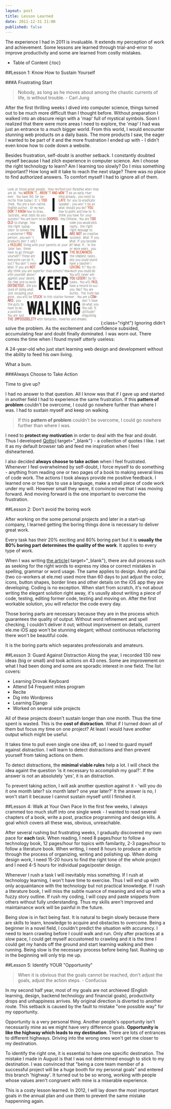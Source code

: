 ```yaml
---
layout: post
title: Lesson Learned
date: 2011-12-31 21:00
published: false
---
```

  The experience I had in 2011 is invaluable. It extends my perception of work and achievement. Some lessons are learned through trial-and-error to improve productivity and some are learned from costly mistakes.

* Table of Content
{:toc}

##Lesson 1: Know How to Sustain Yourself

###A Frustrating Start

  >Nobody, as long as he moves about among the chaotic currents of life, is without trouble. - Carl Jung

  After the first thrilling weeks I dived into computer science, things turned out to be much more difficult than I thought before. Without preparation I walked into an obscure reign with a 'map' full of mystical symbols. Soon I realized that there were more areas I need to explore, the 'map' I had was just an entrance to a much bigger world. From this world, I would encounter stunning web products on a daily basis. The more products I saw, the eager I wanted to be part of it and the more frustration I ended up with - I didn't even know how to code down a website.

  Besides frustration, self-doubt is another setback. I constantly doubted myself because I had zilch experience in computer science. Am I choose the right technology to learn? Am I learning too slowly? Do I miss something important? How long will it take to reach the next stage? There was no place to find authorized answers. To comfort myself I had to ignore all of them.

  ![My yelling self](/images/yelling.jpg){:class="right"}
  Ignoring didn't solve the problem. As the excitement and confidence subsided, accumulating fear and doubt finally dominated. I was worn out. There comes the time when I found myself utterly useless:

  A 24-year-old who just start learning web design and development without the ability to feed his own living.

  What a bum.

###Always Choose to Take Action

  Time to give up?

  I had no answer to that question. All I know was that if I gave up and started in another field I had to experience the same frustration. If this **pattern of problem** couldn't be overcome, I could go nowhere further than where I was. I had to sustain myself and keep on walking.

  >If this **pattern of problem** couldn't be overcome, I could go nowhere further than where I was.

  I need to **protect my motivation** in order to deal with the fear and doubt. Thus I developed [Qotto][link_to_qotto]{:target="_blank"} - a collection of quotes I like. I set it as my default browser tab and feed me inspiration when I feel disheartened.

  I also decided **always choose to take action** when I feel frustrated. Whenever I feel overwhelmed by self-doubt, I force myself to do something - anything from reading one or two pages of a book to making several lines of code work. The actions I took always provide me positive feedback. I learned one or two tips to use a language, make a small piece of code work under my will. However small they were, it convinced me that I was moving forward. And moving forward is the one important to overcome the frustration.

##Lesson 2: Don't avoid the boring work

  After working on the some personal projects and later in a start-up company, I learned getting the boring things done is necessary to deliver great work.

  Every task has their 20% exciting and 80% boring part but it is **usually the 80% boring part determines the quality of the work**. It applies to every type of work.

  When I was writing [the article][link_to_adult_learning]{:target="_blank"}, there are dull process such as seeking for the right words to express my idea or correct mistakes in spelling, grammar or word usage. The same applies to design. Andy and Dai (two co-workers at ele.me) used more than 60 days to just adjust the color, icons, button shapes, border lines and other details on the iOS app they are developing. Coding is no exception. When start from scratch, it's not about writing the elegant solution right away, it's ususlly about writing a piece of code, testing, editing former code, testing and moving on. After the first workable solution, you will refactor the code every day.

  Those boring parts are necessary because they are in the process which guarantees the quality of output. Without word refinement and spell checking, I couldn't deliver it out; without improvement on details, current ele.me iOS app won't be stunning elegant; without continuous refactoring there won't be beautiful code.

  It is the boring parts which separates professionals and amateurs.

##Lesson 3: Guard Against Distraction
  Along the year, I recorded 130 new ideas (big or small) and took actions on 43 ones. Some are improvement on what I had been doing and some are sporadic interest in one field. The list covers:

  * Learning Drovak Keyboard
  * Attend 54 Frequent miles program
  * Recite <the old man and sea>
  * Dig into Wordpress
  * Learning Django
  * Worked on several side projects

  All of these projects doesn't sustain longer than one month. Thus the time spent is wasted. This is the **cost of distraction**. What if I turned down all of them but focus my time on one project? At least I would have another output which might be useful.

  It takes time to pull even single one idea off, so I need to guard myself against distraction. I will learn to detect distractions and then prevent yourself from taking actions on them.

  To detect distractions, the **minimal viable rules** help a lot. I will check the idea againt the question 'is it necessary to accomplish my goal?'. If the answer is not an absolutely 'yes', it is an distraction.

  To prevent taking action, I will ask another question against it - 'will you do it one month later? six month later? one year later?' It the answer is no, I won't start it because I cannot sustain myself until I finished it.


##Lesson 4: Walk at Your Own Pace
  In the first few weeks, I always crammed too much stuff into one single week - I wanted to read several chapters of a book, write a post, practice programming and design kills. A goal which covers all these was, obvious, unreachable.

  After several rushing but frustrating weeks, I gradually discovered my own pace for **each** task. When reading, I need 8 pages/hour to follow a technology book, 12 pages/hour for topics with familarity, 2-3 pages/hour to follow a literature book. When writing, I need 8 hours to produce an article through the process of organizing, writing and polishing up. When doing design work, I need 15-20 hours to find the right tone of the whole project and I need 4-5 hours for individual page/poster design.

  Whenever I rush a task I will inevitably miss something. If I rush at technology learning, I won't have time to exercise. Thus I will end up with only acquaintance with the technology but not practical knowledge. If I rush a literature book, I will miss the subtle nuance of meaning and end up with a fuzzy story outline. If rush my coding, I will copy and paste snippets from others without fully understanding. Thus my skills aren't improved and maintainance work will be painful in the future.

  Being slow is in fact being fast. It is natural to begin slowly because there are skills to learn, knowledge to acquire and obstacles to overcome. Being a beginner in a novel field, I couldn't predict the situation with accurancy. I need to learn crawling before I could walk and run. Only after practices at a slow pace, I could get myself accustomed to crawling and it is the time I could get my hands off the ground and start learning walking and then running. Being slow is the necessary process before being fast. Rushing up in the beginning will only trip me up.

##Lesson 5: Identify YOUR "Opportunity"
  >When it is obvious that the goals cannot be reached, don't adjust the goals, adjust the action steps. - Confucius

  In my second half year, most of my goals are not archieved (English learning, design, backend technology and financial goals), productivity drops and unhappiness arrives. My original direction is diverted to another route. This setback is caused by the fault to mistake "one possible way" for my opportunity.

  Opportunity is a very personal thing. Another people's opportunity isn't necessarily mine as we might have very difference goals. **Opportunity is like the highway which leads to my destination**. There are lots of entrances to different highways. Driving into the wrong ones won't get me closer to my destination.

  To identify the right one, it is essential to have one specific destination. The mistake I made in August is that I was not determined enough to stick to my destination. I was convinced that "being a core team member of a successful project will be a huge booth for my personal goals" and entered this branch 'highway'. It turned out to be so wrong, working with people whose values aren't congruent with mine is a miserable experience.

  This is a costy lesson learned. In 2012, I will lay down the most important goals in the annual plan and use them to prevent the same mistake happenning again.


[link_to_qotto]: http://quote.yangchenyun.com "My Quotes"
[link_to_adult_learning]: http://ge.tt/3XTYjJg "Presentation about what hinders adult from learning"
